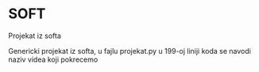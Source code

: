 # SOFT
Projekat iz softa


Genericki projekat iz softa, u fajlu projekat.py u 199-oj liniji koda se navodi naziv videa koji pokrecemo
